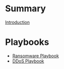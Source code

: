 # Summary

[Introduction](readme.md)

# Playbooks

- [Ransomware Playbook](playbooks/Ransomware/ransomware-playbook.md)
- [DDoS Playbook](playbooks/DoS/dos_ddos-playbook.md)

